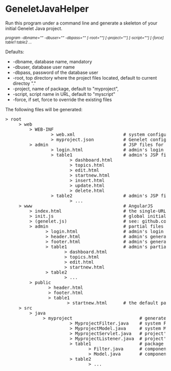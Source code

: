 # GeneletJavaHelper

Run this program under a command line and generate a skeleton of your initial Genelet Java project.

<sub>*program -dbname="" -dbuser="" -dbpass="" [-root=""] [-project=""] [-script=""] [-force] table1 table2 ...*</sub>

Defaults:  
* -dbname, database name, mandatory
* -dbuser, database user name
* -dbpass, password of the database user
* -root, top directory where the project files located, default to current directoy "." 
* -project, name of package, default to "myproject", 
* -script, script name in URL, default to "myscript"
* -force, if set, force to override the existing files

The following files will be generated:

<pre>
> root
     > web
         > WEB-INF                          
                 > web.xml                  # system configuration file
                 > myproject.json           # Genelet configuration file
         > admin                            # JSP files for role "admin"
                 > login.html               # admin's login
                 > table1                   # admin's JSP files to component "table1"
                        > dashboard.html
                        > topics.html
                        > edit.html
                        > startnew.html
                        > insert.html
                        > update.html
                        > delete.html
                 > table2                   # admin's JSP files to component "table2"
                        > ...
     > www                                  # AngularJS 
         > index.html                       # the single-URL index file  
         > init.js                          # global initial files for genelet.js
         > (genelet.js)                     # see: github.com/tianzhen99/GeneletAngularJS/
         > admin                            # partial files for role "admin"
               > login.html                 # admin's login
               > header.html                # admin's general header 
               > footer.html                # admin's general footer
               > table1                     # admin's partial files to component "table1"
                      > dashboard.html
                      > topics.html
                      > edit.html
                      > startnew.html
               > table2
                      > ...
         > public                            
                > header.html
                > footer.html
                > table1
                       > startnew.html      # the default partial file for index.html
     > src
         > java
              > myproject                         # generated Java source files
                        > MyprojectFilter.java    # system Filter class
                        > MyprojectModel.java     # system Model class
                        > MyprojectServlet.java   # project's servlet 
                        > MyprojectListener.java  # project's listener class
                        > table1                  # package for component "table1"
                               > Filter.java      # component's Filter class
                               > Model.java       # component's Model class
                        > table2
                               > ...
</pre>


